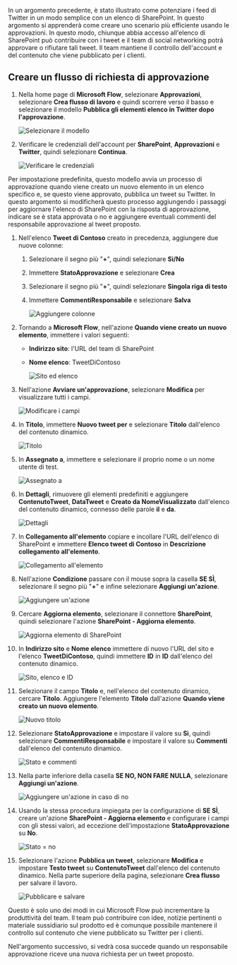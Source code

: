 In un argomento precedente, è stato illustrato come potenziare i feed di Twitter in un modo semplice con un elenco di SharePoint. In questo argomento si apprenderà come creare uno scenario più efficiente usando le approvazioni. In questo modo, chiunque abbia accesso all'elenco di SharePoint può contribuire con i tweet e il team di social networking potrà approvare o rifiutare tali tweet. Il team mantiene il controllo dell'account e del contenuto che viene pubblicato per i clienti. 

## <a name="create-an-approval-request-flow"></a>Creare un flusso di richiesta di approvazione
1. Nella home page di **Microsoft Flow**, selezionare **Approvazioni**, selezionare **Crea flusso di lavoro** e quindi scorrere verso il basso e selezionare il modello **Pubblica gli elementi elenco in Twitter dopo l'approvazione**. 
   
    ![Selezionare il modello](./media/learning-approval-center/create-approval.png)
2. Verificare le credenziali dell'account per **SharePoint**, **Approvazioni** e **Twitter**, quindi selezionare **Continua**. 
   
    ![Verificare le credenziali](./media/learning-approval-center/verify-credentials.png)

Per impostazione predefinita, questo modello avvia un processo di approvazione quando viene creato un nuovo elemento in un elenco specifico e, se questo viene approvato, pubblica un tweet su Twitter. In questo argomento si modificherà questo processo aggiungendo i passaggi per aggiornare l'elenco di SharePoint con la risposta di approvazione, indicare se è stata approvata o no e aggiungere eventuali commenti del responsabile approvazione al tweet proposto. 

1. Nell'elenco **Tweet di Contoso** creato in precedenza, aggiungere due nuove colonne:
   
   1. Selezionare il segno più "**+**", quindi selezionare **Sì/No**
   2. Immettere **StatoApprovazione** e selezionare **Crea**
   3. Selezionare il segno più "**+**", quindi selezionare **Singola riga di testo**
   4. Immettere **CommentiResponsabile** e selezionare **Salva**
      
      ![Aggiungere colonne](./media/learning-approval-center/new-columns.png)
2. Tornando a **Microsoft Flow**, nell'azione **Quando viene creato un nuovo elemento**, immettere i valori seguenti:
   
   * **Indirizzo sito**: l'URL del team di SharePoint
   * **Nome elenco**: TweetDiContoso
     
     ![Sito ed elenco](./media/learning-approval-center/site-address.png)
3. Nell'azione **Avviare un'approvazione**, selezionare **Modifica** per visualizzare tutti i campi. 
   
    ![Modificare i campi](./media/learning-approval-center/edit-all-fields.png)
4. In **Titolo**, immettere **Nuovo tweet per** e selezionare **Titolo** dall'elenco del contenuto dinamico. 
   
    ![Titolo](./media/learning-approval-center/tweet-title.png)
5. In **Assegnato a**, immettere e selezionare il proprio nome o un nome utente di test. 
   
    ![Assegnato a](./media/learning-approval-center/tweet-assigned-to.png)
6. In **Dettagli**, rimuovere gli elementi predefiniti e aggiungere **ContenutoTweet**, **DataTweet** e **Creato da NomeVisualizzato** dall'elenco del contenuto dinamico, connesso delle parole **il** e **da**. 
   
    ![Dettagli](./media/learning-approval-center/tweet-details.png)
7. In **Collegamento all'elemento** copiare e incollare l'URL dell'elenco di SharePoint e immettere **Elenco tweet di Contoso** in **Descrizione collegamento all'elemento**. 
   
    ![Collegamento all'elemento](./media/learning-approval-center/tweet-item-link.png)
8. Nell'azione **Condizione** passare con il mouse sopra la casella **SE SÌ**, selezionare il segno più "**+**" e infine selezionare **Aggiungi un'azione**. 
   
    ![Aggiungere un'azione](./media/learning-approval-center/add-an-action.png)
9. Cercare **Aggiorna elemento**, selezionare il connettore **SharePoint**, quindi selezionare l'azione **SharePoint - Aggiorna elemento**.
   
    ![Aggiorna elemento di SharePoint](./media/learning-approval-center/update-item.png)
10. In **Indirizzo sito** e **Nome elenco** immettere di nuovo l'URL del sito e l'elenco **TweetDiContoso**, quindi immettere **ID** in **ID** dall'elenco del contenuto dinamico. 
    
     ![Sito, elenco e ID](./media/learning-approval-center/address-list-id.png)
11. Selezionare il campo **Titolo** e, nell'elenco del contenuto dinamico, cercare **Titolo**. Aggiungere l'elemento **Titolo** dall'azione **Quando viene creato un nuovo elemento**. 
    
     ![Nuovo titolo](./media/learning-approval-center/add-title.png)
12. Selezionare **StatoApprovazione** e impostare il valore su **Sì**, quindi selezionare **CommentiResponsabile** e impostare il valore su **Commenti** dall'elenco del contenuto dinamico. 
    
     ![Stato e commenti](./media/learning-approval-center/approver-status.png)
13. Nella parte inferiore della casella **SE NO, NON FARE NULLA**, selezionare **Aggiungi un'azione**.
    
     ![Aggiungere un'azione in caso di no](./media/learning-approval-center/add-a-no-action.png)
14. Usando la stessa procedura impiegata per la configurazione di **SE SÌ**, creare un'azione **SharePoint - Aggiorna elemento** e configurare i campi con gli stessi valori, ad eccezione dell'impostazione **StatoApprovazione** su **No**. 
    
     ![Stato = no](./media/learning-approval-center/status-no.png)
15. Selezionare l'azione **Pubblica un tweet**, selezionare **Modifica** e impostare **Testo tweet** su **ContenutoTweet** dall'elenco del contenuto dinamico.  Nella parte superiore della pagina, selezionare **Crea flusso** per salvare il lavoro. 
    
     ![Pubblicare e salvare](./media/learning-approval-center/post-tweet.png)

Questo è solo uno dei modi in cui Microsoft Flow può incrementare la produttività del team. Il team può contribuire con idee, notizie pertinenti o materiale sussidiario sul prodotto ed è comunque possibile mantenere il controllo sul contenuto che viene pubblicato su Twitter per i clienti.

Nell'argomento successivo, si vedrà cosa succede quando un responsabile approvazione riceve una nuova richiesta per un tweet proposto. 

